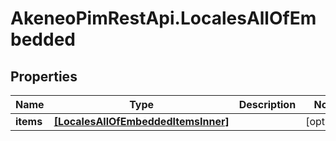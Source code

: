 # AkeneoPimRestApi.LocalesAllOfEmbedded

## Properties

Name | Type | Description | Notes
------------ | ------------- | ------------- | -------------
**items** | [**[LocalesAllOfEmbeddedItemsInner]**](LocalesAllOfEmbeddedItemsInner.md) |  | [optional] 


